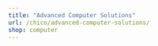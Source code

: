 ```yaml
---
title: "Advanced Computer Solutions"
url: /chico/advanced-computer-solutions/
shop: computer
---
```

